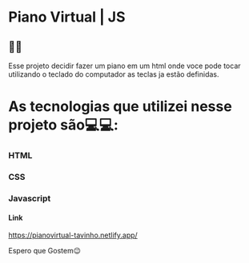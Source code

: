 # Piano Virtual | JS

## 🎹🎹

Esse projeto decidir fazer um piano em um html onde voce pode tocar utilizando o teclado do computador as teclas ja estão definidas.

# As tecnologias que utilizei nesse projeto são💻💻:

### HTML
### CSS
### Javascript


#### Link
https://pianovirtual-tavinho.netlify.app/

Espero que Gostem😉

